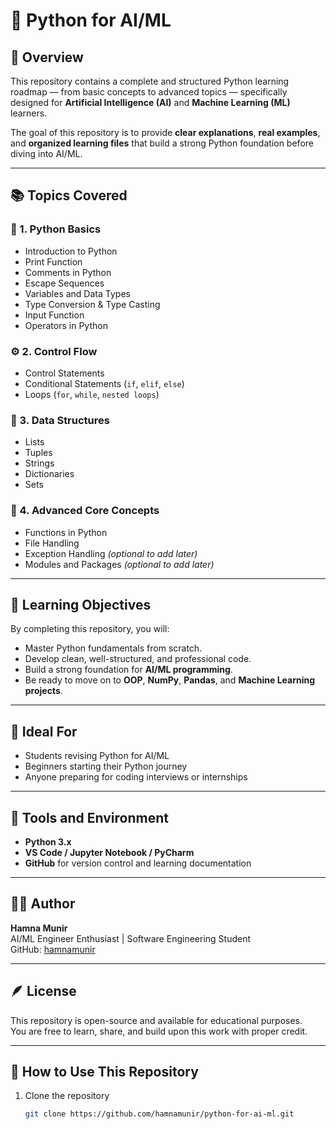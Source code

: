 # 🐍 Python for AI/ML

## 📘 Overview
This repository contains a complete and structured Python learning roadmap — from basic concepts to advanced topics — specifically designed for **Artificial Intelligence (AI)** and **Machine Learning (ML)** learners.

The goal of this repository is to provide **clear explanations**, **real examples**, and **organized learning files** that build a strong Python foundation before diving into AI/ML.

---

## 📚 Topics Covered

### 🧩 1. Python Basics
- Introduction to Python  
- Print Function  
- Comments in Python  
- Escape Sequences  
- Variables and Data Types  
- Type Conversion & Type Casting  
- Input Function  
- Operators in Python  

### ⚙️ 2. Control Flow
- Control Statements  
- Conditional Statements (`if`, `elif`, `else`)  
- Loops (`for`, `while`, `nested loops`)  

### 🧠 3. Data Structures
- Lists  
- Tuples  
- Strings  
- Dictionaries  
- Sets  

### 🧰 4. Advanced Core Concepts
- Functions in Python  
- File Handling  
- Exception Handling *(optional to add later)*  
- Modules and Packages *(optional to add later)*  

---

## 🎯 Learning Objectives
By completing this repository, you will:
- Master Python fundamentals from scratch.  
- Develop clean, well-structured, and professional code.  
- Build a strong foundation for **AI/ML programming**.  
- Be ready to move on to **OOP**, **NumPy**, **Pandas**, and **Machine Learning projects**.

---

## 🧠 Ideal For
- Students revising Python for AI/ML  
- Beginners starting their Python journey  
- Anyone preparing for coding interviews or internships  

---

## 🧰 Tools and Environment
- **Python 3.x**  
- **VS Code / Jupyter Notebook / PyCharm**  
- **GitHub** for version control and learning documentation  

---

## 🧑‍💻 Author
**Hamna Munir**  
AI/ML Engineer Enthusiast | Software Engineering Student  
GitHub: [hamnamunir](https://github.com/hamnamunir)

---

## 🪶 License
This repository is open-source and available for educational purposes.  
You are free to learn, share, and build upon this work with proper credit.

---

## 🌟 How to Use This Repository
1. Clone the repository  
   ```bash
   git clone https://github.com/hamnamunir/python-for-ai-ml.git
